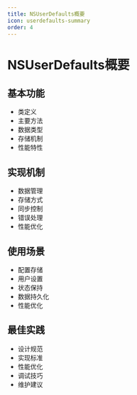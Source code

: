 ```yaml
---
title: NSUserDefaults概要
icon: userdefaults-summary
order: 4
---
```


# NSUserDefaults概要

## 基本功能
- 类定义
- 主要方法
- 数据类型
- 存储机制
- 性能特性

## 实现机制
- 数据管理
- 存储方式
- 同步控制
- 错误处理
- 性能优化

## 使用场景
- 配置存储
- 用户设置
- 状态保持
- 数据持久化
- 性能优化

## 最佳实践
- 设计规范
- 实现标准
- 性能优化
- 调试技巧
- 维护建议
